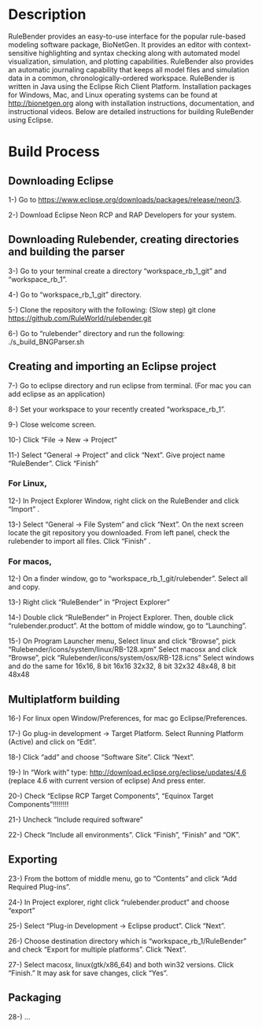 # Description #
RuleBender provides an easy-to-use interface for the popular rule-based modeling software package, BioNetGen. It provides an editor with context-sensitive highlighting and syntax checking along with automated model visualization, simulation, and plotting capabilities. RuleBender also provides an automatic journaling capability that keeps all model files and simulation data in a common, chronologically-ordered workspace. RuleBender is written in Java using the Eclipse Rich Client Platform. Installation packages for Windows, Mac, and Linux operating systems can be found at http://bionetgen.org along with installation instructions, documentation, and instructional videos. Below are detailed instructions for building RuleBender using Eclipse. 

# Build Process #

## Downloading Eclipse ##

1-) Go to https://www.eclipse.org/downloads/packages/release/neon/3.

2-) Download Eclipse Neon RCP and RAP Developers for your system. 

## Downloading Rulebender, creating directories and building the parser ##

3-) Go to your terminal create a directory “workspace_rb_1_git” and “workspace_rb_1”. 

4-) Go to “workspace_rb_1_git” directory. 

5-) Clone the repository with the following: (Slow step)
git clone https://github.com/RuleWorld/rulebender.git 

6-) Go to “rulebender” directory and run the following: 
./s_build_BNGParser.sh 

## Creating and importing an Eclipse project ##

7-) Go to eclipse directory and run eclipse from terminal. (For mac you can add eclipse as an application)

8-) Set your workspace to your recently created “workspace_rb_1”.

9-) Close welcome screen. 

10-) Click “File -> New -> Project” 

11-) Select “General -> Project” and click “Next”. Give project name “RuleBender”. Click “Finish”

### For Linux, ###

12-) In Project Explorer Window, right click on the RuleBender and click “Import” . 

13-) Select “General -> File System” and click “Next”. On the next screen locate the git repository you downloaded. From left panel, check the rulebender to import all files. Click “Finish” . 

### For macos, ###

12-) On a finder window, go to “workspace_rb_1_git/rulebender”. Select all and copy. 

13-) Right click “RuleBender” in “Project Explorer”

14-) Double click “RuleBender” in Project Explorer. Then, double click “rulebender.product”. At the bottom of middle window, go to “Launching”. 

15-) On Program Launcher menu, 
Select linux and click “Browse”, pick “Rulebender/icons/system/linux/RB-128.xpm”
Select macosx and click “Browse”, pick “Rulebender/icons/system/osx/RB-128.icns”
Select windows and do the same for
16x16, 8 bit
16x16
32x32, 8 bit
32x32
48x48, 8 bit
48x48

## Multiplatform building ##

16-) For linux open Window/Preferences, for mac go Eclipse/Preferences. 

17-) Go plug-in development -> Target Platform. Select Running Platform (Active) and click on “Edit”. 

18-) Click “add” and choose “Software Site”. Click “Next”. 

19-) In “Work with” type: 
http://download.eclipse.org/eclipse/updates/4.6 (replace 4.6 with current version of eclipse)
And press enter. 

20-) Check “Eclipse RCP Target Components”, “Equinox Target Components”!!!!!!!!

21-) Uncheck “Include required software”

22-) Check “Include all environments”. Click “Finish”, “Finish” and “OK”. 

## Exporting ##

23-) From the bottom of middle menu, go to “Contents” and click “Add Required  Plug-ins”. 

24-) In Project explorer, right click “rulebender.product” and choose “export” 

25-) Select “Plug-in Development -> Eclipse product”. Click “Next”. 

26-) Choose destination directory which is “workspace_rb_1/RuleBender” and check “Export for multiple platforms”. Click “Next”. 

27-) Select macosx, linux(gtk/x86_64) and both win32 versions. Click “Finish.” It may ask for save changes, click “Yes”.  

## Packaging ##

28-) ...
